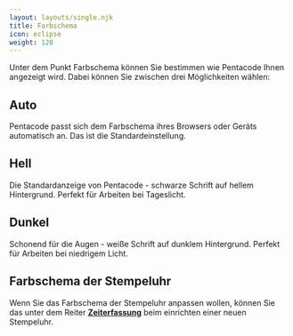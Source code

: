 ```yaml
---
layout: layouts/single.njk
title: Farbschema
icon: eclipse
weight: 120
---
```


Unter dem Punkt Farbschema können Sie bestimmen wie Pentacode Ihnen angezeigt wird. Dabei können Sie zwischen drei Möglichkeiten wählen:

## Auto

Pentacode passt sich dem Farbschema ihres Browsers oder Geräts automatisch an. Das ist die Standardeinstellung.

## Hell

Die Standardanzeige von Pentacode - schwarze Schrift auf hellem Hintergrund. Perfekt für Arbeiten bei Tageslicht.

## Dunkel

Schonend für die Augen - weiße Schrift auf dunklem Hintergrund. Perfekt für Arbeiten bei niedrigem Licht.

## Farbschema der Stempeluhr

Wenn Sie das Farbschema der Stempeluhr anpassen wollen, können Sie das unter dem Reiter [**Zeiterfassung**](/handbuch/zeiterfassung) beim einrichten einer neuen Stempeluhr.
 
